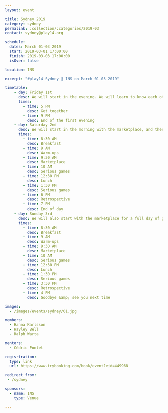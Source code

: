 ```yaml
---
layout: event

title: Sydney 2019
category: sydney
permalink: :collection/:categories/2019-03
contact: sydney@play14.org

schedule:
  dates: March 01-03 2019
  start: 2019-03-01 17:00:00
  finish: 2019-03-03 17:00:00
  isOver: false

location: INS

excerpt: "#play14 Sydney @ INS on March 01-03 2019"

timetable:
    - day: Friday 1st
      desc: We will start in the evening. We will learn to know each other and share a nice dinner all together.
      times:
        - time: 5 PM
          desc: Get together
        - time: 9 PM
          desc: End of the first evening
    - day: Saturday 2nd
      desc: We will start in the morning with the marketplace, and then we will play games all day long.
      times:
        - time: 8:30 AM
          desc: Breakfast
        - time: 9 AM
          desc: Warm-ups
        - time: 9:30 AM
          desc: Marketplace
        - time: 10 AM
          desc: Serious games
        - time: 12:30 PM
          desc: Lunch
        - time: 1:30 PM
          desc: Serious games
        - time: 6 PM
          desc: Retrospective
        - time: 7 PM
          desc: End of day
    - day: Sunday 3rd
      desc: We will also start with the marketplace for a full day of games. Whoever needs to catch a plane can leave earlier.
      times:
        - time: 8:30 AM
          desc: Breakfast
        - time: 9 AM
          desc: Warm-ups
        - time: 9:30 AM
          desc: Marketplace
        - time: 10 AM
          desc: Serious games
        - time: 12:30 PM
          desc: Lunch
        - time: 1:30 PM
          desc: Serious games
        - time: 3:30 PM
          desc: Retrospective
        - time: 4 PM
          desc: Goodbye &amp; see you next time

images:
  - /images/events/sydney/01.jpg

members:
  - Hanna Karlsson
  - Hayley Bell
  - Ralph Warta

mentors:
  - Cédric Pontet

regisrtration:
  type: link
  url: https://www.trybooking.com/book/event?eid=449968

redirect_from:
 - /sydney

sponsors:
  - name: INS
    type: Venue

---
```

